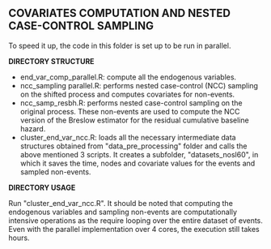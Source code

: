 ## COVARIATES COMPUTATION AND NESTED CASE-CONTROL SAMPLING

To speed it up, the code in this folder is set up to be run in parallel.

__DIRECTORY STRUCTURE__

- end_var_comp_parallel.R: compute all the endogenous variables.
- ncc_sampling parallel.R: performs nested case-control (NCC) sampling on the shifted process and computes covariates for non-events.
- ncc_samp_resbh.R: performs nested case-control sampling on the original process. These non-events are used to compute the NCC version of the Breslow estimator for the residual cumulative baseline hazard.
- cluster_end_var_ncc.R: loads all the necessary intermediate data structures obtained from "data_pre_processing" folder and calls the above mentioned 3 scripts. It creates a subfolder, "datasets_nosl60", in which it saves the time, nodes and covariate values for the events and sampled non-events.

__DIRECTORY USAGE__

Run "cluster_end_var_ncc.R". It should be noted that computing the endogenous variables and sampling non-events are computationally intensive operations as the require looping over the entire dataset of events. Even with the parallel implementation over 4 cores, the execution still takes hours.
